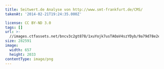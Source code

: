 ```yaml
---
title: Seitwert.de Analyse von http://www.smt-frankfurt.de/CMS/
takenAt: '2014-02-21T19:24:35.000Z'

license: CC BY-ND 3.0
tags: []
url: >-
  //images.ctfassets.net/bncv3c2gt878/1xuYojk7usTAOaV4szYDyb/9a79d78e2ed9446372c698c9fbe27738/seitwertde-analyse-von-httpwwwsmt-frankfurtdecms_12681156845_o
size: 282591
image:
  width: 657
  height: 2033
contentType: image/png
---
```

